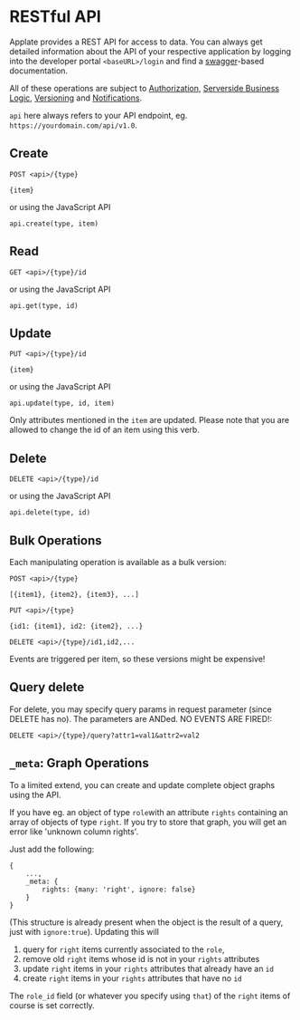 # RESTful API

Applate provides a REST API for access to data. 
You can always get detailed information about the 
API of your respective application by logging into 
the developer portal 
````<baseURL>/login```` and find a 
[swagger](https://swagger.io/ "swagger")-based 
documentation. 

All of these operations are subject to 
[Authorization](Users.md),
[Serverside Business Logic](BusinessLogic.md),
[Versioning](Versioning.md) and
[Notifications](Notifications.md).

``api`` here always refers to your API endpoint, eg. 
`https://yourdomain.com/api/v1.0`.
 

## Create

````
POST <api>/{type}

{item}
````
or using the JavaScript API
````
api.create(type, item)
````

## Read

````
GET <api>/{type}/id
````
or using the JavaScript API
````
api.get(type, id)
````

## Update

````
PUT <api>/{type}/id

{item}
````
or using the JavaScript API
````
api.update(type, id, item)
````

Only attributes mentioned in the `item` are updated.
Please note that you are allowed to change the id 
of an item using this verb. 


## Delete

````
DELETE <api>/{type}/id
````
or using the JavaScript API
````
api.delete(type, id)
````

## Bulk Operations

Each manipulating operation is available as a bulk version:

````
POST <api>/{type}

[{item1}, {item2}, {item3}, ...]
````

````
PUT <api>/{type}

{id1: {item1}, id2: {item2}, ...}
````

````
DELETE <api>/{type}/id1,id2,...
````

Events are triggered per item, so these versions might be expensive!

## Query delete

For delete, you may specify query params in request parameter (since DELETE has no).
The parameters are ANDed. NO EVENTS ARE FIRED!:

````
DELETE <api>/{type}/query?attr1=val1&attr2=val2
````

## `_meta`: Graph Operations

To a limited extend, you can create and update complete object graphs using the API.

If you have eg. an object of type `role`with an attribute `rights` containing an array of objects of type `right`. If you try to store that graph, you will get an error like 'unknown column rights'.

Just add the following:

````
{
    ...,
    _meta: {
        rights: {many: 'right', ignore: false}
    }
}
````

(This structure is already present when the object is the result of a query, just with `ignore:true`).
Updating this will

  1. query for `right` items currently associated to the `role`,
  1. remove old `right` items whose id is not in your `rights` attributes
  1. update `right` items in your `rights` attributes that already have an `id`
  1. create `right` items in your `rights` attributes that have no `id`

The `role_id` field (or whatever you specify using `that`) of the `right` items of course is set correctly.